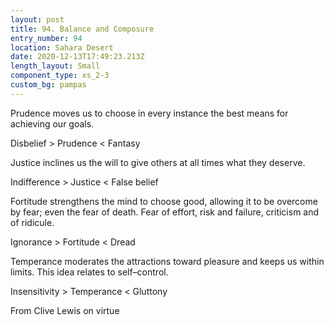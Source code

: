 ```yaml
---
layout: post
title: 94. Balance and Composure
entry_number: 94
location: Sahara Desert
date: 2020-12-13T17:49:23.213Z
length_layout: Small
component_type: xs_2-3
custom_bg: pampas
---
```

Prudence moves us to choose in every instance the best means for achieving our goals. 

Disbelief > Prudence < Fantasy

Justice inclines us the will to give others at all times what they deserve.

Indifference > Justice < False belief

Fortitude strengthens the mind to choose good, allowing it to be overcome by fear; even the fear of death. Fear of effort, risk and failure, criticism and of ridicule.

Ignorance > Fortitude < Dread 

Temperance moderates the attractions toward pleasure and keeps us within limits. This idea relates to self–control.

Insensitivity > Temperance < Gluttony

From Clive Lewis on virtue